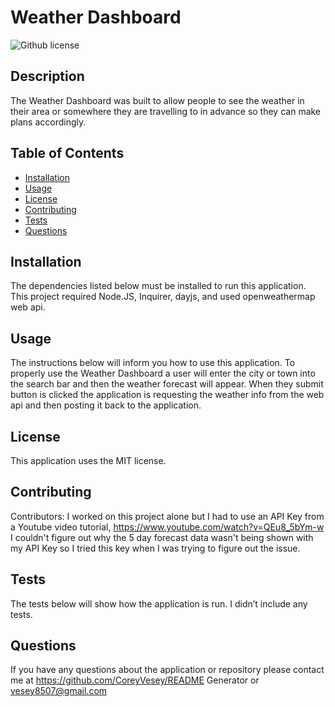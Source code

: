  # Weather Dashboard
          
  ![Github license]()

  ## Description
  The Weather Dashboard was built to allow people to see the weather in their area or somewhere they are travelling to in advance so they can make plans accordingly. 

## Table of Contents
  * [Installation](#installation)
  * [Usage](#usage)
  * [License](#license)
  * [Contributing](#contributing)
  * [Tests](#tests)
  * [Questions](#questions)
          
## Installation
  The dependencies listed below must be installed to run this application.
  This project required Node.JS, Inquirer, dayjs, and used openweathermap web api.

## Usage
  The instructions below will inform you how to use this application.
  To properly use the Weather Dashboard a user will enter the city or town into the search bar and then the weather forecast will appear. When they submit button is clicked the application is requesting the weather info from the web api and then posting it back to the application.

## License
  This application uses the MIT license.

## Contributing
  Contributors: 
  I worked on this project alone but I had to use an API Key from a Youtube video tutorial, https://www.youtube.com/watch?v=QEu8_5bYm-w I couldn't figure out why the 5 day forecast data wasn't being shown with my API Key so I tried this key when I was trying to figure out the issue.

## Tests
  The tests below will show how the application is run.
  I didn’t include any tests.

## Questions
  If you have any questions about the application or repository please contact me at 
  https://github.com/CoreyVesey/README Generator or
  vesey8507@gmail.com